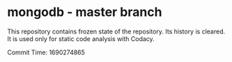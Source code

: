 # mongodb - master branch

This repository contains frozen state of the repository.
Its history is cleared. It is used only for static code
analysis with Codacy.

Commit Time: 1690274865